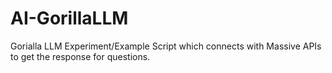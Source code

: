 # AI-GorillaLLM
Gorialla LLM Experiment/Example Script which connects with Massive APIs to get the response for questions.
